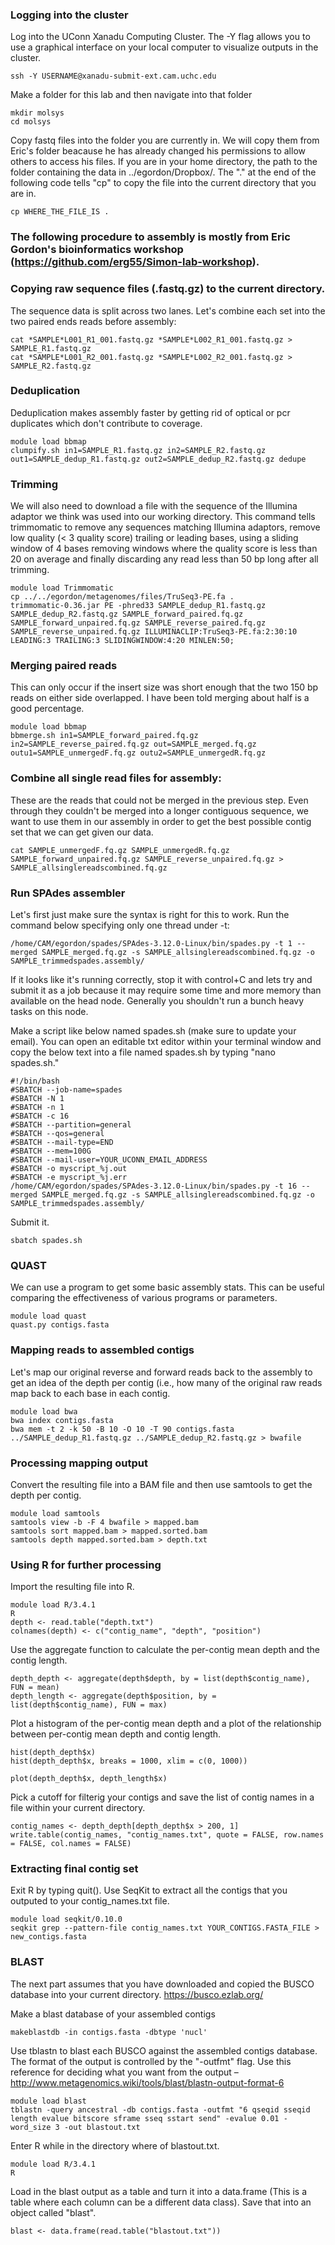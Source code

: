 ### Logging into the cluster 

Log into the UConn Xanadu Computing Cluster. The -Y flag allows you to use a graphical interface on your local computer to visualize outputs in the cluster. 

```
ssh -Y USERNAME@xanadu-submit-ext.cam.uchc.edu
```

Make a folder for this lab and then navigate into that folder

```
mkdir molsys
cd molsys
```

Copy fastq files into the folder you are currently in. We will copy them from Eric's folder beacause he has already changed his permissions to allow others to access his files. If you are in your home directory, the path to the folder containing the data in ../egordon/Dropbox/. The "." at the end of the following code tells "cp" to copy the file into the current directory that you are in. 

```
cp WHERE_THE_FILE_IS . 
```

### The following procedure to assembly is mostly from Eric Gordon's bioinformatics workshop (https://github.com/erg55/Simon-lab-workshop).


### Copying raw sequence files (.fastq.gz) to the current directory.

The sequence data is split across two lanes. Let's combine each set into the two paired ends reads before assembly:

```
cat *SAMPLE*L001_R1_001.fastq.gz *SAMPLE*L002_R1_001.fastq.gz > SAMPLE_R1.fastq.gz
cat *SAMPLE*L001_R2_001.fastq.gz *SAMPLE*L002_R2_001.fastq.gz > SAMPLE_R2.fastq.gz
```

### Deduplication
 Deduplication makes assembly faster by getting rid of optical or pcr duplicates which don't contribute to coverage.

```
module load bbmap
clumpify.sh in1=SAMPLE_R1.fastq.gz in2=SAMPLE_R2.fastq.gz out1=SAMPLE_dedup_R1.fastq.gz out2=SAMPLE_dedup_R2.fastq.gz dedupe
```

### Trimming
We will also need to download a file with the sequence of the Illumina adaptor we think was used into our working directory. This command tells trimmomatic to remove any sequences matching Illumina adaptors, remove low quality (< 3 quality score) trailing or leading bases, using a sliding window of 4 bases removing windows where the quality score is less than 20 on average and finally discarding any read less than 50 bp long after all trimming.

```
module load Trimmomatic
cp ../../egordon/metagenomes/files/TruSeq3-PE.fa .
trimmomatic-0.36.jar PE -phred33 SAMPLE_dedup_R1.fastq.gz SAMPLE_dedup_R2.fastq.gz SAMPLE_forward_paired.fq.gz SAMPLE_forward_unpaired.fq.gz SAMPLE_reverse_paired.fq.gz SAMPLE_reverse_unpaired.fq.gz ILLUMINACLIP:TruSeq3-PE.fa:2:30:10 LEADING:3 TRAILING:3 SLIDINGWINDOW:4:20 MINLEN:50;
```

### Merging paired reads
This can only occur if the insert size was short enough that the two 150 bp reads on either side overlapped. I have been told merging about half is a good percentage.

```
module load bbmap
bbmerge.sh in1=SAMPLE_forward_paired.fq.gz in2=SAMPLE_reverse_paired.fq.gz out=SAMPLE_merged.fq.gz outu1=SAMPLE_unmergedF.fq.gz outu2=SAMPLE_unmergedR.fq.gz
```

### Combine all single read files for assembly:
These are the reads that could not be merged in the previous step. Even through they couldn't be merged into a longer contiguous sequence, we want to use them in our assembly in order to get the best possible contig set that we can get given our data. 

```
cat SAMPLE_unmergedF.fq.gz SAMPLE_unmergedR.fq.gz SAMPLE_forward_unpaired.fq.gz SAMPLE_reverse_unpaired.fq.gz > SAMPLE_allsinglereadscombined.fq.gz
```

### Run SPAdes assembler

Let's first just make sure the syntax is right for this to work. Run the command below specifying only one thread under -t:

```
/home/CAM/egordon/spades/SPAdes-3.12.0-Linux/bin/spades.py -t 1 --merged SAMPLE_merged.fq.gz -s SAMPLE_allsinglereadscombined.fq.gz -o SAMPLE_trimmedspades.assembly/
```

If it looks like it's running correctly, stop it with control+C and lets try and submit it as a job because it may require some time and more memory than available on the head node. Generally you shouldn't run a bunch heavy tasks on this node.

Make a script like below named spades.sh (make sure to update your email). You can open an editable txt editor within your terminal window and copy the below text into a file named spades.sh by typing "nano spades.sh."

```
#!/bin/bash
#SBATCH --job-name=spades
#SBATCH -N 1
#SBATCH -n 1
#SBATCH -c 16
#SBATCH --partition=general
#SBATCH --qos=general
#SBATCH --mail-type=END
#SBATCH --mem=100G
#SBATCH --mail-user=YOUR_UCONN_EMAIL_ADDRESS
#SBATCH -o myscript_%j.out
#SBATCH -e myscript_%j.err
/home/CAM/egordon/spades/SPAdes-3.12.0-Linux/bin/spades.py -t 16 --merged SAMPLE_merged.fq.gz -s SAMPLE_allsinglereadscombined.fq.gz -o SAMPLE_trimmedspades.assembly/
```

Submit it.

```
sbatch spades.sh 
```

### QUAST

We can use a program to get some basic assembly stats. This can be useful comparing the effectiveness of various programs or parameters.

```
module load quast
quast.py contigs.fasta
```

### Mapping reads to assembled contigs

Let's map our original reverse and forward reads back to the assembly to get an idea of the depth per contig (i.e., how many of the original raw reads map back to each base in each contig. 

```
module load bwa
bwa index contigs.fasta
bwa mem -t 2 -k 50 -B 10 -O 10 -T 90 contigs.fasta ../SAMPLE_dedup_R1.fastq.gz ../SAMPLE_dedup_R2.fastq.gz > bwafile
```

### Processing mapping output 

Convert the resulting file into a BAM file and then use samtools to get the depth per contig.  

```
module load samtools
samtools view -b -F 4 bwafile > mapped.bam
samtools sort mapped.bam > mapped.sorted.bam
samtools depth mapped.sorted.bam > depth.txt
```

### Using R for further processing

Import the resulting file into R. 

```
module load R/3.4.1
R
depth <- read.table("depth.txt")
colnames(depth) <- c("contig_name", "depth", "position")
```

Use the aggregate function to calculate the per-contig mean depth and the contig length.

```
depth_depth <- aggregate(depth$depth, by = list(depth$contig_name), FUN = mean)
depth_length <- aggregate(depth$position, by = list(depth$contig_name), FUN = max) 
```

Plot a histogram of the per-contig mean depth and a plot of the relationship between per-contig mean depth and contig length. 

```
hist(depth_depth$x) 
hist(depth_depth$x, breaks = 1000, xlim = c(0, 1000))

plot(depth_depth$x, depth_length$x)
```

Pick a cutoff for filterig your contigs and save the list of contig names in a file within your current directory. 

```
contig_names <- depth_depth[depth_depth$x > 200, 1]
write.table(contig_names, "contig_names.txt", quote = FALSE, row.names = FALSE, col.names = FALSE)
```

### Extracting final contig set 

Exit R by typing quit(). Use SeqKit to extract all the contigs that you outputed to your contig_names.txt file. 

```
module load seqkit/0.10.0
seqkit grep --pattern-file contig_names.txt YOUR_CONTIGS.FASTA_FILE > new_contigs.fasta
```

### BLAST 
The next part assumes that you have downloaded and copied the BUSCO database into your current directory. https://busco.ezlab.org/

Make a blast database of your assembled contigs 

```
makeblastdb -in contigs.fasta -dbtype 'nucl' 
```

Use tblastn to blast each BUSCO against the assembled contigs database. The format of the output is controlled by the "-outfmt" flag. Use this reference for deciding what you want from the output – http://www.metagenomics.wiki/tools/blast/blastn-output-format-6

```
module load blast
tblastn -query ancestral -db contigs.fasta -outfmt "6 qseqid sseqid length evalue bitscore sframe sseq sstart send" -evalue 0.01 -word_size 3 -out blastout.txt
```

Enter R while in the directory where of blastout.txt. 

```
module load R/3.4.1
R
```

Load in the blast output as a table and turn it into a data.frame (This is a table where each column can be a different data class). Save that into an object called "blast". 

```
blast <- data.frame(read.table("blastout.txt"))
```


















